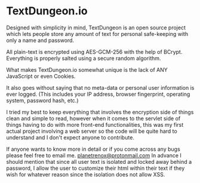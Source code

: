 # TextDungeon.io


Designed with simplicity in mind, TextDungeon is an open source project 
which lets people store any amount of text for personal safe-keeping 
with only a name and password.
   
All plain-text is encrypted using AES-GCM-256 with the help of BCrypt. Everything is properly salted using a secure random algorithm. 
   
What makes TextDungeon.io somewhat unique is the lack of ANY JavaScript or even Cookies.

It also goes without saying that no meta-data or personal user information is ever logged.
(This includes your IP address, browser fingerprint, operating system, password hash, etc.)

I tried my best to keep everything that involves the encryption side of things clean and simple to read, however when it comes to the servlet side of things having to do with more front-end functionalities, this was my first actual project involving a web server so the code will be quite hard to understand and I don't expect anyone to contribute.

If anyone wants to know more in detail or if you come across any bugs please feel free to email me. planetrenox@protonmail.com
In advance I should mention that since all user text is isolated and locked away behind a password, I allow the user to customize their html within their text if they wish for whatever reason since the isolation does not allow XSS. 
   
